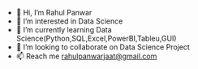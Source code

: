 - 👋 Hi, I’m Rahul Panwar
- 👀 I’m interested in Data Science
- 🌱 I’m currently learning Data Science(Python,SQL,Excel,PowerBI,Tableu,GUI)
- 💞️ I’m looking to collaborate on Data Science Project
- 📫 Reach me rahulpanwarjaat@gmail.com

